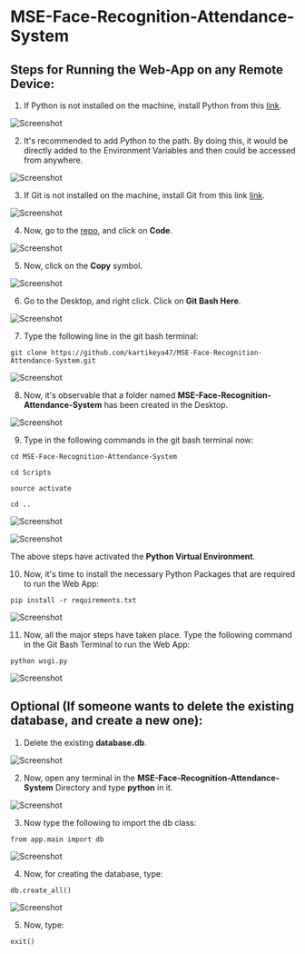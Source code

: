 # MSE-Face-Recognition-Attendance-System

## Steps for Running the Web-App on any Remote Device:

1. If Python is not installed on the machine, install Python from this [link](https://www.python.org/downloads/).

![Screenshot](Screenshots/1.png)

2. It's recommended to add Python to the path. By doing this, it would be directly added to the Environment Variables and then could be accessed from anywhere.

![Screenshot](Screenshots/2.png)

3. If Git is not installed on the machine, install Git from this link [link](https://git-scm.com/downloads).

![Screenshot](Screenshots/3.png)

4. Now, go to the [repo](https://github.com/kartikeya47/MSE-Face-Recognition-Attendance-System), and click on **Code**.

![Screenshot](Screenshots/4.png)

5. Now, click on the **Copy** symbol.

![Screenshot](Screenshots/5.png)

6. Go to the Desktop, and right click. Click on **Git Bash Here**.

![Screenshot](Screenshots/6.png)

7. Type the following line in the git bash terminal:
```
git clone https://github.com/kartikeya47/MSE-Face-Recognition-Attendance-System.git
```

![Screenshot](Screenshots/7.png)

8. Now, it's observable that a folder named **MSE-Face-Recognition-Attendance-System** has been created in the Desktop.

![Screenshot](Screenshots/8.png)

9. Type in the following commands in the git bash terminal now:
```
cd MSE-Face-Recognition-Attendance-System
```
```
cd Scripts
```
```
source activate
```
```
cd ..
```

![Screenshot](Screenshots/9.png)

![Screenshot](Screenshots/10.png)

The above steps have activated the **Python Virtual Environment**.

10. Now, it's time to install the necessary Python Packages that are required to run the Web App:

```
pip install -r requirements.txt
```

![Screenshot](Screenshots/11.png)

11. Now, all the major steps have taken place. Type the following command in the Git Bash Terminal to run the Web App:

```
python wsgi.py
```

![Screenshot](Screenshots/12.png)

## Optional (If someone wants to delete the existing database, and create a new one):

1. Delete the existing **database.db**.

![Screenshot](Screenshots/16.png)

2. Now, open any terminal in the **MSE-Face-Recognition-Attendance-System** Directory and type **python** in it.

![Screenshot](Screenshots/13.png)

3. Now type the following to import the db class:
```
from app.main import db
```

![Screenshot](Screenshots/14.png)

4. Now, for creating the database, type:
```
db.create_all()
```

![Screenshot](Screenshots/15.png)

5. Now, type:

```
exit()
```






